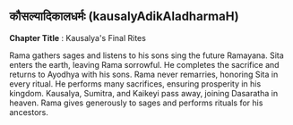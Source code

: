 ## कौसल्यादिकालधर्मः (kausalyAdikAladharmaH)
**Chapter Title** : Kausalya's Final Rites

Rama gathers sages and listens to his sons sing the future Ramayana. Sita enters the earth, leaving Rama sorrowful. He completes the sacrifice and returns to Ayodhya with his sons. Rama never remarries, honoring Sita in every ritual. He performs many sacrifices, ensuring prosperity in his kingdom. Kausalya, Sumitra, and Kaikeyi pass away, joining Dasaratha in heaven. Rama gives generously to sages and performs rituals for his ancestors.
